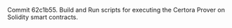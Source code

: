 Commit 62c1b55.                    Build and Run scripts for executing the Certora Prover on Solidity smart contracts.